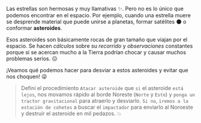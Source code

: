 <gs-attire attire-url="https://raw.githubusercontent.com/MumukiProject/mumuki-guia-gobstones-practica-integradora-primaria/master/assets/attires/config_1552403410457.json"></gs-attire>

<gs-toolbox toolbox-url="https://raw.githubusercontent.com/MumukiProject/mumuki-guia-gobstones-practica-integradora-primaria/master/assets/toolbox_1551388172910.xml"></gs-toolbox>


Las estrellas son hermosas y muy llamativas :sparkles:. Pero no es lo único que podemos encontrar en el espacio. Por ejemplo, cuando una estrella muere se desprende material que puede unirse a planetas, formar satélites :new_moon: o conformar **asteroides**. 

Esos asteroides son básicamente rocas de gran tamaño que viajan por el espacio. Se hacen _cálculos_ sobre su _recorrido_ y _observaciones_ constantes porque si se acercan mucho a la Tierra podrían chocar y causar muchos problemas serios. :confounded: 

¡Veamos qué podemos hacer para desviar a estos asteroides y evitar que nos choquen! :stuck_out_tongue_winking_eye:

> Definí el procedimiento `Atacar asteroide` que `si` el asteroide `está lejos`, nos movamos rápido al borde Noreste (`Norte` y `Este`) y `ponga un tractor gravitacional` para atraerlo y desviarlo. `Si no`, `iremos a la estación de cohetes` a buscar el `impactador` para enviarlo al Noroeste y destruir el asteroide en mil pedazos. :collision: